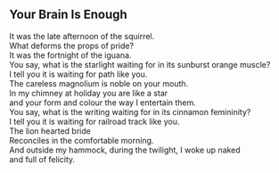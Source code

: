 Your Brain Is Enough
--------------------
It was the late afternoon of the squirrel.  
What deforms the props of pride?  
It was the fortnight of the iguana.  
You say, what is the starlight waiting for in its sunburst orange muscle?  
I tell you it is waiting for path like you.  
The careless magnolium is noble on your mouth.  
In my chimney at holiday you are like a star  
and your form and colour the way I entertain them.  
You say, what is the writing waiting for in its cinnamon femininity?  
I tell you it is waiting for railroad track like you.  
The lion hearted bride  
Reconciles in the comfortable morning.  
And outside my hammock, during the twilight, I woke up naked  
and full of felicity.  
